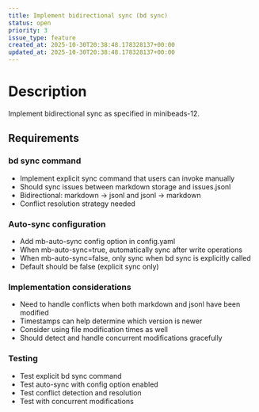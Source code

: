 ```yaml
---
title: Implement bidirectional sync (bd sync)
status: open
priority: 3
issue_type: feature
created_at: 2025-10-30T20:38:48.178328137+00:00
updated_at: 2025-10-30T20:38:48.178328137+00:00
---
```


# Description

Implement bidirectional sync as specified in minibeads-12.

## Requirements

### bd sync command
- Implement explicit sync command that users can invoke manually
- Should sync issues between markdown storage and issues.jsonl
- Bidirectional: markdown → jsonl and jsonl → markdown
- Conflict resolution strategy needed

### Auto-sync configuration
- Add mb-auto-sync config option in config.yaml
- When mb-auto-sync=true, automatically sync after write operations
- When mb-auto-sync=false, only sync when bd sync is explicitly called
- Default should be false (explicit sync only)

### Implementation considerations
- Need to handle conflicts when both markdown and jsonl have been modified
- Timestamps can help determine which version is newer
- Consider using file modification times as well
- Should detect and handle concurrent modifications gracefully

### Testing
- Test explicit bd sync command
- Test auto-sync with config option enabled
- Test conflict detection and resolution
- Test with concurrent modifications
